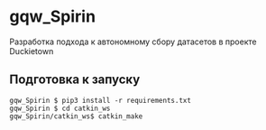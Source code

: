 # gqw_Spirin
Разработка подхода к автономному сбору датасетов в проекте Duckietown

## Подготовка к запуску
```console
gqw_Spirin $ pip3 install -r requirements.txt
gqw_Spirin $ cd catkin_ws
gqw_Spirin/catkin_ws$ catkin_make
```

